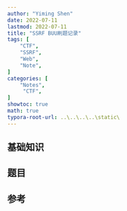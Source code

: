 ```yaml
---
author: "Yiming Shen"
date: 2022-07-11
lastmod: 2022-07-11
title: "SSRF BUU刷题记录"
tags: [
    "CTF",
    "SSRF",
    "Web",
    "Note",
]
categories: [
    "Notes",
     "CTF",
]
showtoc: true
math: true
typora-root-url: ..\..\..\..\static\
---
```


## 基础知识





## 题目




## 参考



